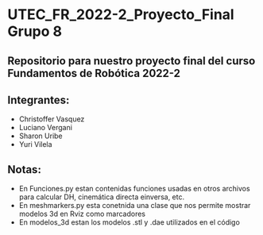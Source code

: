 # UTEC_FR_2022-2_Proyecto_Final Grupo 8
## Repositorio para nuestro proyecto final del curso Fundamentos de Robótica 2022-2

## Integrantes:
- Christoffer Vasquez 
- Luciano Vergani 
- Sharon Uribe 
- Yuri Vilela 

## Notas:
- En Funciones.py estan contenidas funciones usadas en otros archivos para calcular DH, cinemática directa einversa, etc.
- En meshmarkers.py esta conetnida una clase que nos permite mostrar modelos 3d en Rviz como marcadores
- En modelos_3d estan los modelos .stl y .dae utilizados en el código
